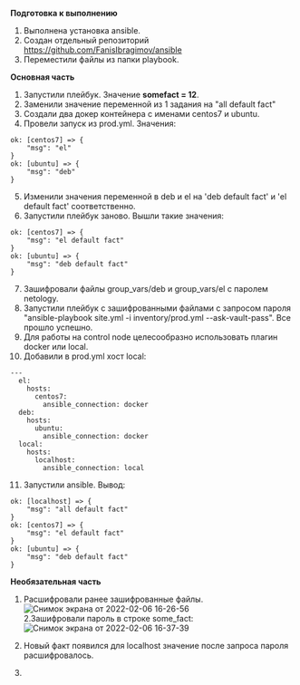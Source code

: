 **Подготовка к выполнению**    
1. Выполнена установка ansible.   
2. Создан отдельный репозиторий https://github.com/FanisIbragimov/ansible  
3. Переместили файлы из папки playbook.  

**Основная часть**    
1. Запустили плейбук. Значение **somefact = 12**.   
2. Заменили значение переменной из 1 задания на "all default fact"   
3. Создали два докер контейнера с именами centos7 и ubuntu.   
4. Провели запуск из prod.yml. Значения:   
```
ok: [centos7] => {
    "msg": "el"
}
ok: [ubuntu] => {
    "msg": "deb"
}
```    
5. Изменили значения переменной в deb и el на 'deb default fact' и 'el default fact' соответственно.  
6. Запустили плейбук заново. Вышли такие значения:
```
ok: [centos7] => {
    "msg": "el default fact"
}
ok: [ubuntu] => {
    "msg": "deb default fact"
}
```    
7. Зашифровали файлы group_vars/deb и group_vars/el с паролем netology.    
8. Запустили плейбук с зашифрованными файлами с запросом пароля "ansible-playbook site.yml -i inventory/prod.yml --ask-vault-pass". Все прошло успешно.   
9. Для работы на control node целесообразно использовать плагин docker или local.   
10. Добавили в prod.yml хост local:
```
---
  el:
    hosts:
      centos7:
        ansible_connection: docker
  deb:
    hosts:
      ubuntu:
        ansible_connection: docker
  local:
    hosts:
      localhost:
        ansible_connection: local
```    
11. Запустили ansible. Вывод:
```
ok: [localhost] => {
    "msg": "all default fact"
}
ok: [centos7] => {
    "msg": "el default fact"
}
ok: [ubuntu] => {
    "msg": "deb default fact"
}
```   
    
**Необязательная часть**    
1. Расшифровали ранее зашифрованные файлы.   
![Снимок экрана от 2022-02-06 16-26-56](https://user-images.githubusercontent.com/87299405/152680686-edefbc50-8ecc-41f0-b149-1b2b19de2804.png)   
2.Зашифровали пароль в строке some_fact: 
![Снимок экрана от 2022-02-06 16-37-39](https://user-images.githubusercontent.com/87299405/152681096-271b3c4a-4f76-47f6-82b1-e10915e1e928.png)   
    
3. Новый факт появился для localhost значение после запроса пароля расшифровалось.   
4. 
